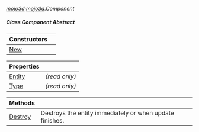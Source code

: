 _[mojo3d](../../modules/mojo3d/mojo3d-module.md):[mojo3d](../../modules/mojo3d/mojo3d-module.md).Component_
##### Class Component Abstract

| Constructors | |
|:---|:---|
| [New](mojo3d-component-new.md) |  |

| Properties | |
|:---|:---|
| [Entity](mojo3d-component-entity.md) |  _(read only)_ |
| [Type](mojo3d-component-type.md) |  _(read only)_ |

| Methods | |
|:---|:---|
| [Destroy](mojo3d-component-destroy.md) | Destroys the entity immediately or when update finishes. |
